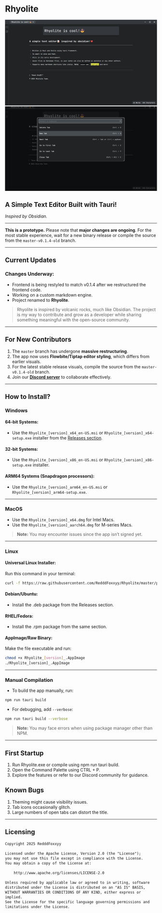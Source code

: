 # Rhyolite

![Rhyolite Logo](assets/Rhyolite_is_cool_2.png)  
![Rhyolite Editor Preview](assets/Rhyolite_is_cool_3.png)

## A Simple Text Editor Built with Tauri!  
*Inspired by Obsidian.*

---

**This is a prototype.** Please note that **major changes are ongoing**. For the most stable experience, wait for a new binary release or compile the source from the `master-v0.1.4-old` branch.

---

## **Current Updates**  
### Changes Underway:  
- Frontend is being restyled to match v0.1.4 after we restructured the frontend code.  
- Working on a custom markdown engine.  
- Project renamed to **Rhyolite**.

> Rhyolite is inspired by volcanic rocks, much like Obsidian. The project is my way to contribute and grow as a developer while sharing something meaningful with the open-source community.

---

## For New Contributors  
1. The `master` branch has undergone **massive restructuring**.  
2. The app now uses **Flowbite/Tiptap editor styling**, which differs from earlier visuals.  
3. For the latest stable release visuals, compile the source from the `master-v0.1.4-old` branch.  
4. Join our **[Discord server](https://discord.gg/K6FAd8FTma)** to collaborate effectively.

---

## How to Install?  

### **Windows**  
#### 64-bit Systems:  
- Use the `Rhyolite_[version]_x64_en-US.msi` or `Rhyolite_[version]_x64-setup.exe` installer from the [Releases section](https://github.com/RedddFoxxyy/Rhyolite/releases).

#### 32-bit Systems:  
- Use the `Rhyolite_[version]_x86_en-US.msi` or `Rhyolite_[version]_x86-setup.exe` installer.

#### ARM64 Systems (Snapdragon processors):  
- Use the `Rhyolite_[version]_arm64_en-US.msi` or `Rhyolite_[version]_arm64-setup.exe`.

---

### **MacOS**  
- Use the `Rhyolite_[version]_x64.dmg` for Intel Macs.  
- Use the `Rhyolite_[version]_aarch64.dmg` for M-series Macs.

> **Note:** You may encounter issues since the app isn’t signed yet.

---

### **Linux**  
#### Universal Linux Installer:  
Run this command in your terminal:  
```bash
curl -f https://raw.githubusercontent.com/RedddFoxxyy/Rhyolite/master/packaging/linux/install.sh | sh
```

#### Debian/Ubuntu:
- Install the .deb package from the Releases section.

#### RHEL/Fedora:
- Install the .rpm package from the same section.

#### AppImage/Raw Binary:
Make the file executable and run:
```bash
chmod +x Rhyolite_[version]_.AppImage
./Rhyolite_[version]_.AppImage
```

---

### **Manual Compilation**
- To build the app manually, run:
```bash
npm run tauri build
```
- For debugging, add `--verbose`:
```bash
npm run tauri build --verbose
```

> **Note:** You may face errors when using package manager other than NPM.

---

## First Startup

1. Run Rhyolite.exe or compile using npm run tauri build.
2. Open the Command Palette using CTRL + P.
3. Explore the features or refer to our Discord community for guidance.

## Known Bugs

1. Theming might cause visibility issues.
2. Tab icons occasionally glitch.
3. Large numbers of open tabs can distort the title.

---

## Licensing
```
Copyright 2025 RedddFoxxyy

Licensed under the Apache License, Version 2.0 (the "License");
you may not use this file except in compliance with the License.
You may obtain a copy of the License at:

    http://www.apache.org/licenses/LICENSE-2.0

Unless required by applicable law or agreed to in writing, software
distributed under the License is distributed on an "AS IS" BASIS,
WITHOUT WARRANTIES OR CONDITIONS OF ANY KIND, either express or implied.
See the License for the specific language governing permissions and
limitations under the License.
```
